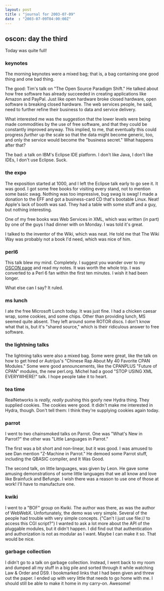 ```yaml
---
layout: post
title : "journal for 2003-07-09"
date  : "2003-07-09T04:00:00Z"
---
```


## oscon: day the third

Today was quite full!

### keynotes

The morning keynotes were a mixed bag; that is, a bag containing one good thing and one bad thing.

The good: Tim's talk on "The Open Source Paradigm Shift."  He talked about how free software has already succeeded in creating applications like Amazon and PayPal.  Just like open hardware broke closed hardware, open software is breaking closed hardware.  The web services people, he said, need to further refine their business to data and service delivery.

What interested me was the suggestion that the lower levels were being made commodities by the use of free software, and that they could be constantly improved anyway.  This implied, to me, that eventually this could progress <em>further</em> up the scale so that the data might become generic, too, and only the service would become the "business secret."  What happens after that?

The bad: a talk on IBM's Eclipse IDE platform.  I don't like Java, I don't like IDEs, I don't use Eclipse.  Suck.

### the expo

The exposition started at 1000, and I left the Eclipse talk early to go see it. It was good.  I got some free books for visiting every stand, not to mention some basic swag.  Nothing was too impressive, bug swag is swag!  I made a donation to the EFF and got a business-card CD that's bootable Linux.  Neat! Apple's lack of booth was sad.  They had a table with some stuff and a guy, but nothing interesting.

One of my free books was Web Services in XML, which was written (in part) by one of the guys I had dinner with on Monday.  I was told it's great.

I talked to the inventor of the Wiki, which was neat.  He told me that The Wiki Way was probably not a book I'd need, which was nice of him.

### perl6

This talk blew my mind.  Completely.  I suggest you wander over to my <a href='/oscon'/>OSCON page</a> and read my notes.  It was worth the whole trip. I was converted to a Perl 6 fan within the first ten minutes.  I wish it had been longer.

What else can I say?  It ruled.

### ms lunch

I ate the free Microsoft Lunch today.  It was just fine.  I had a chicken caesar wrap, some cookies, and some chips.  Other than providing lunch, MS seemed quite absent.  They left around some ROTOR discs.  I don't know what that is, but it's "shared source," which is their ridiculous answer to free software.

### the lightning talks 

The lightning talks were also a mixed bag.  Some were great, like the talk on how to get hired or Autrijus's "Chinese Rap About My 40 Favorite CPAN Modules." Some were good announcements, like the CPANPLUS "Future of CPAN" modules, the new perl.org.  Michel had a good "STOP USING XML EVERYWHERE!" talk.  I hope people take it to heart.

### tea time

RealNetworks is <em>really, really</em> pushing this goofy new Hydra thing. They supplied cookies.  The cookies were good.  It didn't make me interested in Hydra, though.  Don't tell them: I think they're supplying cookies again today.

### parrot

I went to two chainsmoked talks on Parrot.  One was "What's New in Parrot?" the other was "Little Languages in Parrot."

The first was a bit short and non-linear, but it was good.  I was amused to see Dan mention "Z-Machine in Parrot."  He demoed some Parrot stuff, including the QBASIC compiler, and It Was Good.

The second talk, on little languages, was given by Leon.  He gave some amusing demonstrations of some little languages that we all know and love like Brainfuck and Befunge.  I wish there was a reason to use one of those at work! I'll have to manufacture one.

### kwiki

I went to a "BOF" group on Kwiki.  The author was there, as was the author of WebWebX.  Unfortunately, the demo was very simple.  Several of the people had trouble with very simple concepts.  ("Can't I just use file:// to access this CGI script?")  I wanted to ask a lot more about the API of the pluggable modules, but it didn't happen.  I did find out that authentication and authorization is not as modular as I want.  Maybe I can make it so.  That would be nice.

### garbage collection

I didn't go to a talk on garbage collection.  Instead, I went back to my room and dumped all my stuff in a big pile and sorted through it while watching Law &amp; Order and DS9.  I bookmarked links that I had been given and threw out the paper.  I ended up with very little that needs to go home with me.  I should still be able to make it home in my carry-on.  Awesome!

